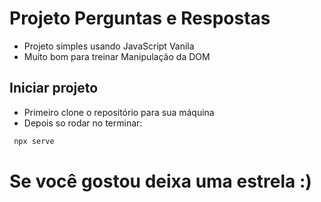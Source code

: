 # Projeto Perguntas e Respostas
 - Projeto simples usando JavaScript Vanila
 - Muito bom para treinar Manipulação da DOM
 
## Iniciar projeto
 - Primeiro clone o repositório para sua máquina
 - Depois so rodar no terminar:
 ```bash
  npx serve
 ``` 
 
# Se você gostou deixa uma estrela :) 